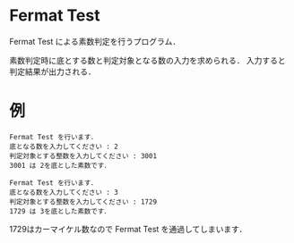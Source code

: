 # Fermat Test

Fermat Test による素数判定を行うプログラム．

素数判定時に底とする数と判定対象となる数の入力を求められる．
入力すると判定結果が出力される．

# 例

```
Fermat Test を行います．
底となる数を入力してください : 2
判定対象とする整数を入力してください : 3001
3001 は 2を底とした素数です．
```

```
Fermat Test を行います．
底となる数を入力してください : 3
判定対象とする整数を入力してください : 1729
1729 は 3を底とした素数です．
```

1729はカーマイケル数なので Fermat Test を通過してしまいます．